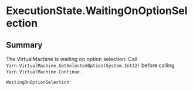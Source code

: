 # ExecutionState.WaitingOnOptionSelection

## Summary


The VirtualMachine is waiting on option selection. Call
<code>Yarn.VirtualMachine.SetSelectedOption(System.Int32)</code>  before calling  <code>Yarn.VirtualMachine.Continue</code> .


```csharp
WaitingOnOptionSelection
```

